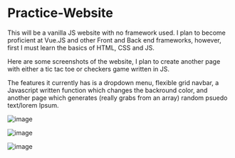 # Practice-Website
This will be a vanilla JS website with no framework used. I plan to become proficient at Vue.JS and other Front and Back end frameworks, however, first I must learn the basics of HTML, CSS and JS. 

Here are some screenshots of the website, I plan to create another page with either a tic tac toe or checkers game written in JS.

The features it currently has is a dropdown menu, flexible grid navbar, a Javascript written function which changes the backround color, and another page which generates (really grabs from an array) random psuedo text/lorem Ipsum.

![image](https://user-images.githubusercontent.com/117784062/224340614-09b287a9-ffb4-49b9-9581-d467e5661d5f.png)

![image](https://user-images.githubusercontent.com/117784062/224341153-3cf3596d-a083-4ac1-9841-c8bfdfb61299.png)

![image](https://user-images.githubusercontent.com/117784062/224341208-5b097f42-05a1-43d1-a071-6b830b01c2d4.png)

